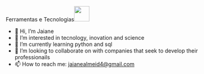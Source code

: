  Ferramentas e Tecnologias<img src="https://cdn.jsdelivr.net/gh/devicons/devicon/icons/git/git-original.svg" width="40" height="40"/>
 



- 👋 Hi, I’m Jaiane
- 👀 I’m interested in tecnology, inovation and science 
- 🌱 I’m currently learning python and sql
- 💞️ I’m looking to collaborate on with companies that seek to develop their professionails
- 📫 How to reach me: jaianealmeid4@gmail.com

<!---
jaiane-almeida/jaiane-almeida is a ✨ special ✨ repository because its `README.md` (this file) appears on your GitHub profile.
You can click the Preview link to take a look at your changes.
--->
